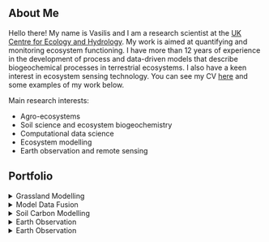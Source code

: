 <!--
**vmyrgiotis/vmyrgiotis** is a ✨ _special_ ✨ repository because its `README.md` (this file) appears on your GitHub profile.

Here are some ideas to get you started:

- 🔭 I’m currently working on ...
- 🌱 I’m currently learning ...
- 👯 I’m looking to collaborate on ...
- 🤔 I’m looking for help with ...
- 💬 Ask me about ...
- 📫 How to reach me: ...
- 😄 Pronouns: ...
- ⚡ Fun fact: ...
-->

## About Me

Hello there! My name is Vasilis and I am a research scientist at the [UK Centre for Ecology and Hydrology](https://www.ceh.ac.uk). My work is aimed at quantifying and monitoring ecosystem functioning. I have more than 12 years of experience in the development of process and data-driven models that describe biogeochemical processes in terrestrial ecosystems. I also have a keen interest in ecosystem sensing technology. You can see my CV [here](cv.md) and some examples of my work below.

Main research interests:
* Agro-ecosystems
* Soil science and ecosystem biogeochemistry
* Computational data science
* Ecosystem modelling
* Earth observation and remote sensing 


## Portfolio

<details>
<summary> Grassland Modelling </summary>
  
### Grassland Modelling

<img src="https://github.com/vmyrgiotis/DALEC_Grass/blob/master/dalec_grass.gif" height="400px" width="500px">

DALEC-Grass is a simple process-based model that simulates carbon (C) dynamics in temperate grassland ecosystems using 5 C pools: leaf, stem, roots, litter and soil organic C. C is assimilated into biomass via photosynthesis and allocated to the 5 C pools directly (biomass) or indirectly (soil). Vegetation removals can occur due to grazing or cutting. When grazing occurs the model quantifies how much of the grazed biomass-C returns to the soil as manure, is emitted a CO2 and CH4 and how much is stored in animal body. [DALEC-Grass](https://github.com/vmyrgiotis/DALEC_Grass) is written in fortran and can be compiled into a shared object for use in python. DALEC-Grass belongs to the DALEC (Data Assimilation Linked Ecosystem Carbon) family of models that are developed in the [Global Change Ecology Lab](https://github.com/GCEL) of the University of Edinburgh (UK). 

</details>

<details>
<summary> Model Data Fusion  </summary>
  
### Model Data Fusion 

<img src="mdf_dg.png" height="400px" width="700px">

Data fusion is the process of integrating multiple data sources to produce more consistent, accurate, and useful information than that provided by any individual data source. In Model-Data Fusion (MDF) one data stream includes model-simulated variables while other data streams contain observations of system drivers (climate, soil conditions) and of system behaviour (plant growth). In ecosystem science, MDF refers to the use of earth observation and ground measured data on ecosystem functioning e.g. plant physiology, soil moisture/temperature, greenhouse gas fluxes etc. 

</details>

<details>

<summary> Soil Carbon Modelling </summary>
  
### Soil Carbon Modelling 

<img src="soilc.png" height="500px" width="600px">

Soil plays key role for the health and functioning of terrestrial ecosystem. It is also a critical carbon pool whose size exceeds the carbon stored in the atmosphere and vegetation combined. Soil carbon models are tools used to simulate and predict the dynamics of carbon in soil. Some soil carbon models are standalone models and others are modules of ecosystem scale models. This [repository](https://github.com/vmyrgiotis/soilCmodelling) includes python code and notebooks for implementing some widely-used soil carbon models available. 

</details>

<details>

<summary> Earth Observation </summary>

### Earth Observation 

<!-- 
<img src="soilc.png" height="500px" width="600px"> 
--> 

tba... 

</details>

<details>

<summary> Earth Observation </summary>

### Soil Imaging

<!-- 
<img src="soilc.png" height="500px" width="600px"> 
--> 

tba... 

</details>

